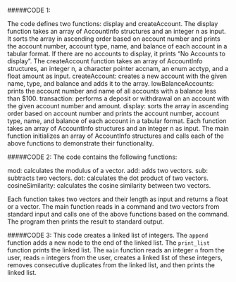#####CODE 1:

The code defines two functions: display and createAccount. The display function takes an array of AccountInfo structures and an integer n as input. It sorts the array in ascending order based on account number and prints the account number, account type, name, and balance of each account in a tabular format. If there are no accounts to display, it prints “No Accounts to display”. The createAccount function takes an array of AccountInfo structures, an integer n, a character pointer accnam, an enum acctyp, and a float amount as input. 
createAccount: creates a new account with the given name, type, and balance and adds it to the array.
lowBalanceAccounts: prints the account number and name of all accounts with a balance less than $100.
transaction: performs a deposit or withdrawal on an account with the given account number and amount.
display: sorts the array in ascending order based on account number and prints the account number, account type, name, and balance of each account in a tabular format.
Each function takes an array of AccountInfo structures and an integer n as input. The main function initializes an array of AccountInfo structures and calls each of the above functions to demonstrate their functionality.

#####CODE 2:
The code contains the following functions:

mod: calculates the modulus of a vector.
add: adds two vectors.
sub: subtracts two vectors.
dot: calculates the dot product of two vectors.
cosineSimilarity: calculates the cosine similarity between two vectors.

Each function takes two vectors and their length as input and returns a float or a vector. The main function reads in a command and two vectors from standard input and calls one of the above functions based on the command. The program then prints the result to standard output.

#####CODE 3:
This code creates a linked list of integers. The `append` function adds a new node to the end of the linked list. The `print_list` function prints the linked list. The `main` function reads an integer `n` from the user, reads `n` integers from the user, creates a linked list of these integers, removes consecutive duplicates from the linked list, and then prints the linked list.